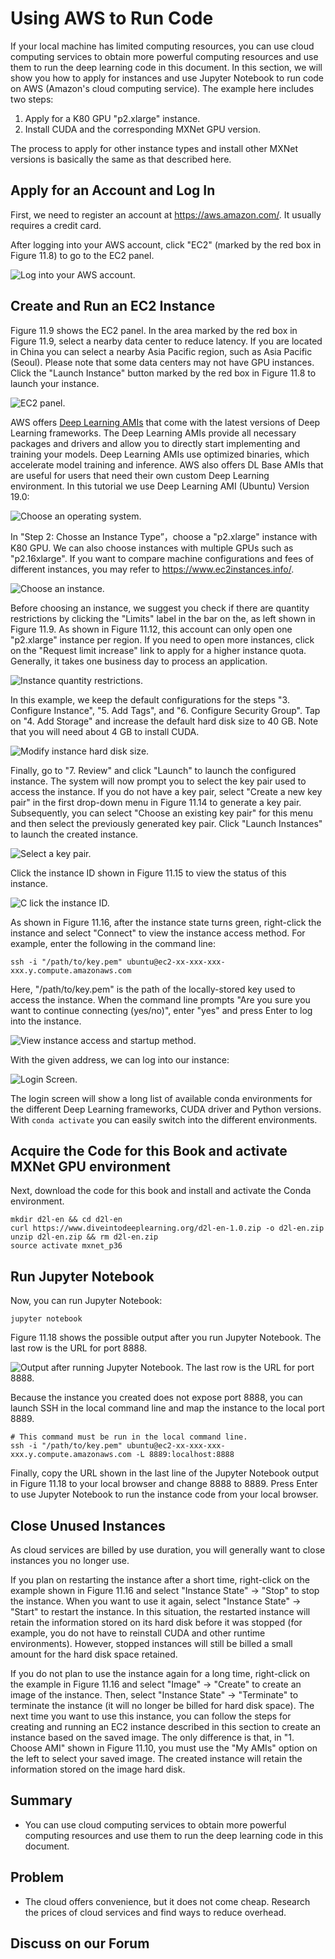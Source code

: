 # Using AWS to Run Code

If your local machine has limited computing resources, you can use cloud computing services to obtain more powerful computing resources and use them to run the deep learning code in this document. In this section, we will show you how to apply for instances and use Jupyter Notebook to run code on AWS (Amazon's cloud computing service). The example here includes two steps:

1. Apply for a K80 GPU "p2.xlarge" instance.
2. Install CUDA and the corresponding MXNet GPU version.

The process to apply for other instance types and install other MXNet versions is basically the same as that described here.


## Apply for an Account and Log In

First, we need to register an account at https://aws.amazon.com/. It usually requires a credit card.

After logging into your AWS account, click "EC2" (marked by the red box in Figure 11.8) to go to the EC2 panel.

![ Log into your AWS account. ](../img/aws.png)


## Create and Run an EC2 Instance

Figure 11.9 shows the EC2 panel. In the area marked by the red box in Figure 11.9, select a nearby data center to reduce latency. If you are located in China you can select a nearby Asia Pacific region, such as Asia Pacific (Seoul). Please note that some data centers may not have GPU instances. Click the "Launch Instance" button marked by the red box in Figure 11.8 to launch your instance.

![ EC2 panel. ](../img/ec2.png)


AWS offers [Deep Learning AMIs](https://docs.aws.amazon.com/dlami/latest/devguide/options.html)
that come with the latest versions of Deep Learning frameworks. The Deep Learning AMIs provide
all necessary packages and drivers and allow you to directly start implementing
and training your models. Deep Learning AMIs use optimized binaries, which accelerate model training and inference.
AWS also offers DL Base AMIs that are useful for users that need their own custom Deep Learning environment. In this tutorial we use Deep Learning AMI (Ubuntu) Version 19.0:

![ Choose an operating system. ](../img/os.png)

In "Step 2: Chosse an Instance Type”，choose a "p2.xlarge" instance with K80 GPU. We can also choose instances with multiple GPUs such as "p2.16xlarge". If you want to compare machine configurations and fees of different instances, you may refer to https://www.ec2instances.info/.

![ Choose an instance. ](../img/p2x.png)

Before choosing an instance, we suggest you check if there are quantity restrictions by clicking the "Limits" label in the bar on the, as left shown in Figure 11.9. As shown in Figure 11.12, this account can only open one "p2.xlarge" instance per region. If you need to open more instances, click on the "Request limit increase" link to apply for a higher instance quota. Generally, it takes one business day to process an application.

![ Instance quantity restrictions. ](../img/limits.png)

In this example, we keep the default configurations for the steps "3. Configure Instance", "5. Add Tags", and "6. Configure Security Group". Tap on "4. Add Storage" and increase the default hard disk size to 40 GB. Note that you will need about 4 GB to install CUDA.

![ Modify instance hard disk size. ](../img/disk.png)


Finally, go to "7. Review" and click "Launch" to launch the configured instance. The system will now prompt you to select the key pair used to access the instance. If you do not have a key pair, select "Create a new key pair" in the first drop-down menu in Figure 11.14 to generate a key pair. Subsequently, you can select "Choose an existing key pair" for this menu and then select the previously generated key pair. Click "Launch Instances" to launch the created instance.

![ Select a key pair. ](../img/keypair.png)

Click the instance ID shown in Figure 11.15 to view the status of this instance.

![C lick the instance ID. ](../img/launching.png)

As shown in Figure 11.16, after the instance state turns green, right-click the instance and select "Connect" to view the instance access method. For example, enter the following in the command line:

```
ssh -i "/path/to/key.pem" ubuntu@ec2-xx-xxx-xxx-xxx.y.compute.amazonaws.com
```

Here, "/path/to/key.pem" is the path of the locally-stored key used to access the instance. When the command line prompts "Are you sure you want to continue connecting (yes/no)", enter "yes" and press Enter to log into the instance.


![ View instance access and startup method. ](../img/connect.png)

With the given address, we can log into our instance:


![ Login Screen. ](../img/login_screen.png)

The login screen will show a long list of available conda environments for the different Deep Learning frameworks, CUDA driver and Python versions. With ```conda activate``` you can easily switch into the different environments.

## Acquire the Code for this Book and activate MXNet GPU environment

Next, download the code for this book and install and activate the Conda environment.

```
mkdir d2l-en && cd d2l-en
curl https://www.diveintodeeplearning.org/d2l-en-1.0.zip -o d2l-en.zip
unzip d2l-en.zip && rm d2l-en.zip
source activate mxnet_p36 
```

## Run Jupyter Notebook

Now, you can run Jupyter Notebook:

```
jupyter notebook
```

Figure 11.18 shows the possible output after you run Jupyter Notebook. The last row is the URL for port 8888.

![ Output after running Jupyter Notebook. The last row is the URL for port 8888. ](../img/jupyter.png)

Because the instance you created does not expose port 8888, you can launch SSH in the local command line and map the instance to the local port 8889.

```
# This command must be run in the local command line.
ssh -i "/path/to/key.pem" ubuntu@ec2-xx-xxx-xxx-xxx.y.compute.amazonaws.com -L 8889:localhost:8888
```

Finally, copy the URL shown in the last line of the Jupyter Notebook output in Figure 11.18 to your local browser and change 8888 to 8889. Press Enter to use Jupyter Notebook to run the instance code from your local browser.

## Close Unused Instances

As cloud services are billed by use duration, you will generally want to close instances you no longer use.

If you plan on restarting the instance after a short time, right-click on the example shown in Figure 11.16 and select "Instance State" $\rightarrow$ "Stop" to stop the instance. When you want to use it again, select "Instance State" $\rightarrow$ "Start" to restart the instance. In this situation, the restarted instance will retain the information stored on its hard disk before it was stopped (for example, you do not have to reinstall CUDA and other runtime environments). However, stopped instances will still be billed a small amount for the hard disk space retained.

If you do not plan to use the instance again for a long time, right-click on the example in Figure 11.16 and select "Image" $\rightarrow$ "Create" to create an image of the instance. Then, select "Instance State" $\rightarrow$ "Terminate" to terminate the instance (it will no longer be billed for hard disk space). The next time you want to use this instance, you can follow the steps for creating and running an EC2 instance described in this section to create an instance based on the saved image. The only difference is that, in "1. Choose AMI" shown in Figure 11.10, you must use the "My AMIs" option on the left to select your saved image. The created instance will retain the information stored on the image hard disk. 

## Summary

* You can use cloud computing services to obtain more powerful computing resources and use them to run the deep learning code in this document.

## Problem

* The cloud offers convenience, but it does not come cheap. Research the prices of cloud services and find ways to reduce overhead.

## Discuss on our Forum

<div id="discuss" topic_id="2399"></div>

